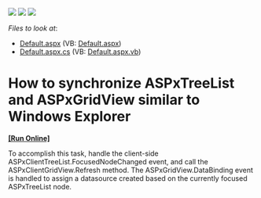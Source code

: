 <!-- default badges list -->
![](https://img.shields.io/endpoint?url=https://codecentral.devexpress.com/api/v1/VersionRange/128548821/13.1.4%2B)
[![](https://img.shields.io/badge/Open_in_DevExpress_Support_Center-FF7200?style=flat-square&logo=DevExpress&logoColor=white)](https://supportcenter.devexpress.com/ticket/details/E1126)
[![](https://img.shields.io/badge/📖_How_to_use_DevExpress_Examples-e9f6fc?style=flat-square)](https://docs.devexpress.com/GeneralInformation/403183)
<!-- default badges end -->
<!-- default file list -->
*Files to look at*:

* [Default.aspx](./CS/E1126/Default.aspx) (VB: [Default.aspx](./VB/E1126/Default.aspx))
* [Default.aspx.cs](./CS/E1126/Default.aspx.cs) (VB: [Default.aspx.vb](./VB/E1126/Default.aspx.vb))
<!-- default file list end -->
# How to synchronize ASPxTreeList and ASPxGridView similar to Windows Explorer
<!-- run online -->
**[[Run Online]](https://codecentral.devexpress.com/e1126/)**
<!-- run online end -->


<p>To accomplish this task, handle the client-side ASPxClientTreeList.FocusedNodeChanged event, and call the ASPxClientGridView.Refresh method. The ASPxGridView.DataBinding event is handled to assign a datasource created based on the currently focused ASPxTreeList node.</p>

<br/>


